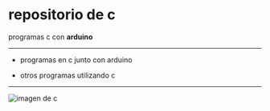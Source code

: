 # repositorio de c
programas c  con **arduino**

***
- programas en c junto con arduino

- otros programas utilizando c

***
![imagen de c](https://img.icons8.com/?size=512&id=40670&format=png)
  
